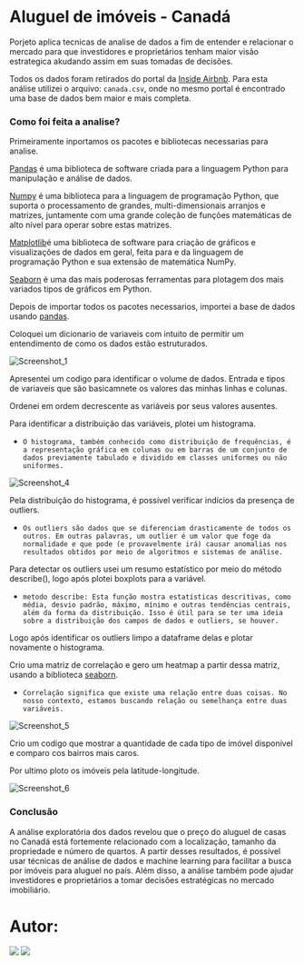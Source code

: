 # Aluguel de imóveis - Canadá

Porjeto aplica tecnicas de analise de dados a fim de entender e relacionar o mercado para que investidores e proprietários tenham maior visão estrategica akudando assim em suas tomadas de decisões.

Todos os dados foram retirados do portal da [Inside Airbnb](http://insideairbnb.com/get-the-data.html). Para esta análise utilizei o arquivo: `canada.csv`, onde no mesmo portal é encontrado uma base de dados bem maior e mais completa.

### Como foi feita a analise?
Primeiramente inportamos os pacotes e bibliotecas necessarias para analise.

[Pandas](https://pandas.pydata.org/) é uma biblioteca de software criada para a linguagem Python para manipulação e análise de dados. 
 
[Numpy](https://numpy.org/) é uma biblioteca para a linguagem de programação Python, que suporta o processamento de grandes, multi-dimensionais arranjos e matrizes, juntamente com uma grande coleção de funções matemáticas de alto nível para operar sobre estas matrizes.

[Matplotlib](https://matplotlib.org/)é uma biblioteca de software para criação de gráficos e visualizações de dados em geral, feita para e da linguagem de programação Python e sua extensão de matemática NumPy.

[Seaborn](https://seaborn.pydata.org/) é uma das mais poderosas ferramentas para plotagem dos mais variados tipos de gráficos em Python.

Depois de importar todos os pacotes necessarios, importei a base de dados usando [pandas](https://pandas.pydata.org/).

Coloquei um dicionario de variaveis com intuito de permitir um entendimento de como os dados estão estruturados.

![Screenshot_1](https://user-images.githubusercontent.com/33229102/232338434-877404dd-34c1-46ac-bcba-bbf29efd9c7c.png)

Apresentei um codigo para identificar o volume de dados. Entrada e tipos de variaveis que são basicamnete os valores das minhas linhas e colunas.

Ordenei em ordem decrescente as variáveis por seus valores ausentes.

Para identificar a distribuição das variáveis, plotei um histograma.

* `O histograma, também conhecido como distribuição de frequências, é a representação gráfica em colunas ou em barras de um conjunto de dados previamente tabulado e dividido em classes uniformes ou não uniformes.`

![Screenshot_4](https://user-images.githubusercontent.com/33229102/232339596-9738b0bf-f202-44c8-a6b6-5976b69c4cf6.png)

Pela distribuição do histograma, é possível verificar indícios da presença de outliers.

* `Os outliers são dados que se diferenciam drasticamente de todos os outros. Em outras palavras, um outlier é um valor que foge da normalidade e que pode (e provavelmente irá) causar anomalias nos resultados obtidos por meio de algoritmos e sistemas de análise.`

Para detectar os outliers usei um resumo estatístico por meio do método describe(), logo após plotei boxplots para a variável.

* `metodo describe: Esta função mostra estatísticas descritivas, como média, desvio padrão, máximo, mínimo e outras tendências centrais, além da forma da distribuição. Isso é útil para se ter uma ideia sobre a distribuição dos campos de dados e outliers, se houver.`

Logo após identificar os outliers limpo a dataframe delas e plotar novamente o histograma.

Crio uma matriz de correlação e gero um heatmap a partir dessa matriz, usando a biblioteca [seaborn](https://seaborn.pydata.org/).

* `Correlação significa que existe uma relação entre duas coisas. No nosso contexto, estamos buscando relação ou semelhança entre duas variáveis.`

![Screenshot_5](https://user-images.githubusercontent.com/33229102/232340385-9f5e7d71-fa39-4870-8f85-f43e2f436010.png)

Crio um codigo que mostrar a quantidade de cada tipo de imóvel disponível e comparo cos bairros mais caros.

Por ultimo ploto os imóveis pela latitude-longitude. 

![Screenshot_6](https://user-images.githubusercontent.com/33229102/232340560-99afa6af-c8e5-432e-9334-e4e25702ba0f.png)

### Conclusão

A análise exploratória dos dados revelou que o preço do aluguel de casas no Canadá está fortemente relacionado com a localização, tamanho da propriedade e número de quartos. A partir desses resultados, é possível usar técnicas de análise de dados e machine learning para facilitar a busca por imóveis para aluguel no país. Além disso, a análise também pode ajudar investidores e proprietários a tomar decisões estratégicas no mercado imobiliário.

# Autor:

<div>
<a href="https://www.linkedin.com/in/https://www.linkedin.com/in/marcelo-maia-dev" target="_blank"><img src="https://img.shields.io/badge/-LinkedIn-%230077B5?style=for-the-badge&logo=linkedin&logoColor=white" target="_blank"></a>   
<a href = "mailto:marcelo.maia962@gmail.com"><img src="https://img.shields.io/badge/Gmail-D14836?style=for-the-badge&logo=gmail&logoColor=white" target="_blank"></a>
</div>


